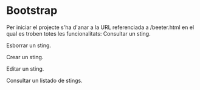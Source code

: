 Bootstrap
=========


Per iniciar el projecte s'ha d'anar a la URL referenciada a /beeter.html  en el qual es troben totes les funcionalitats:
Consultar un sting.

Esborrar un sting.

Crear un sting.

Editar un sting.

Consultar un listado de stings.

